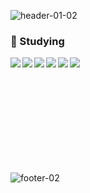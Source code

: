 ![header-01-02](https://user-images.githubusercontent.com/95726560/205074922-2bdfa65d-1954-444e-ae39-e2a4a0580898.jpg)

### 💪 Studying

<img src="https://img.shields.io/badge/JavaScript-F7DF1E?style=flat-square&logo=JavaScript&logoColor=black" align="left"/>
<img src="https://img.shields.io/badge/TypeScript-#262627?style=flat-square&logo=TypeScript&logoColor=black" align="left"/>
<img src="https://img.shields.io/badge/CSS3-1572B6?style=flat-square&logo=CSS3&logoColor=black" align="left"/>
<img src="https://img.shields.io/badge/HTML5-E34F26?style=flat-square&logo=HTML5&logoColor=black" align="left"/>
<img src="https://img.shields.io/badge/Vue.js-4FC08D?style=flat-square&logo=Vue.js&logoColor=black" align="left"/>
<img src="https://img.shields.io/badge/react-61DAFB?style=flat-square&logo=react&logoColor=black" align="left">

<br>
<br>
<br>
<br>
<br>
<br>
<br>
<br>
<br>
<br>

![footer-02](https://user-images.githubusercontent.com/95726560/205069990-eb210b5d-2291-4fd7-ad1c-7ce7e6b6f720.jpg)


